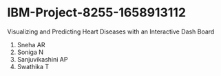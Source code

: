 # IBM-Project-8255-1658913112
Visualizing and Predicting Heart Diseases with an Interactive Dash Board

1. Sneha AR
2. Soniga N
3. Sanjuvikashini AP
4. Swathika T
